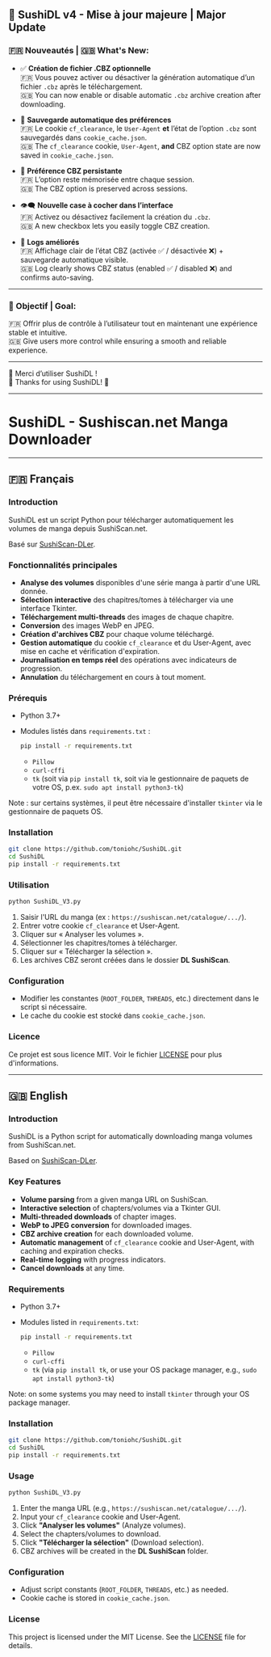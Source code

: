 ## 🎉 SushiDL v4 - Mise à jour majeure | Major Update

### 🇫🇷 Nouveautés | 🇬🇧 What's New:
- ✅ **Création de fichier .CBZ optionnelle**  
  🇫🇷 Vous pouvez activer ou désactiver la génération automatique d’un fichier `.cbz` après le téléchargement.  
  🇬🇧 You can now enable or disable automatic `.cbz` archive creation after downloading.

- 💾 **Sauvegarde automatique des préférences**  
  🇫🇷 Le cookie `cf_clearance`, le `User-Agent` **et** l’état de l’option `.cbz` sont sauvegardés dans `cookie_cache.json`.  
  🇬🇧 The `cf_clearance` cookie, `User-Agent`, **and** CBZ option state are now saved in `cookie_cache.json`.

- 🔁 **Préférence CBZ persistante**  
  🇫🇷 L’option reste mémorisée entre chaque session.  
  🇬🇧 The CBZ option is preserved across sessions.

- 👁️‍🗨️ **Nouvelle case à cocher dans l’interface**  
  🇫🇷 Activez ou désactivez facilement la création du `.cbz`.  
  🇬🇧 A new checkbox lets you easily toggle CBZ creation.

- 📝 **Logs améliorés**  
  🇫🇷 Affichage clair de l’état CBZ (activée ✅ / désactivée ❌) + sauvegarde automatique visible.  
  🇬🇧 Log clearly shows CBZ status (enabled ✅ / disabled ❌) and confirms auto-saving.

---

### 🎯 Objectif | Goal:
🇫🇷 Offrir plus de contrôle à l’utilisateur tout en maintenant une expérience stable et intuitive.  
🇬🇧 Give users more control while ensuring a smooth and reliable experience.

---

🙏 Merci d’utiliser SushiDL !  
🙏 Thanks for using SushiDL! 🍣

---

# SushiDL - Sushiscan.net Manga Downloader

&#x20;

---

## 🇫🇷 Français

### Introduction

SushiDL est un script Python pour télécharger automatiquement les volumes de manga depuis SushiScan.net.

Basé sur [SushiScan-DLer](http://github.com/zyioump/SushiScan-DLer).

### Fonctionnalités principales

* **Analyse des volumes** disponibles d'une série manga à partir d'une URL donnée.
* **Sélection interactive** des chapitres/tomes à télécharger via une interface Tkinter.
* **Téléchargement multi-threads** des images de chaque chapitre.
* **Conversion** des images WebP en JPEG.
* **Création d'archives CBZ** pour chaque volume téléchargé.
* **Gestion automatique** du cookie `cf_clearance` et du User-Agent, avec mise en cache et vérification d'expiration.
* **Journalisation en temps réel** des opérations avec indicateurs de progression.
* **Annulation** du téléchargement en cours à tout moment.

### Prérequis

* Python 3.7+
* Modules listés dans `requirements.txt` :

  ```bash
  pip install -r requirements.txt
  ```

  * `Pillow`
  * `curl-cffi`
  * `tk` (soit via `pip install tk`, soit via le gestionnaire de paquets de votre OS, p.ex. `sudo apt install python3-tk`)

Note : sur certains systèmes, il peut être nécessaire d'installer `tkinter` via le gestionnaire de paquets OS.

### Installation

```bash
git clone https://github.com/toniohc/SushiDL.git
cd SushiDL
pip install -r requirements.txt
```

### Utilisation

```bash
python SushiDL_V3.py
```

1. Saisir l'URL du manga (ex : `https://sushiscan.net/catalogue/.../`).
2. Entrer votre cookie `cf_clearance` et User-Agent.
3. Cliquer sur « Analyser les volumes ».
4. Sélectionner les chapitres/tomes à télécharger.
5. Cliquer sur « Télécharger la sélection ».
6. Les archives CBZ seront créées dans le dossier **DL SushiScan**.

### Configuration

* Modifier les constantes (`ROOT_FOLDER`, `THREADS`, etc.) directement dans le script si nécessaire.
* Le cache du cookie est stocké dans `cookie_cache.json`.

### Licence

Ce projet est sous licence MIT. Voir le fichier [LICENSE](LICENSE) pour plus d'informations.

---

## 🇬🇧 English

### Introduction

SushiDL is a Python script for automatically downloading manga volumes from SushiScan.net.

Based on [SushiScan-DLer](http://github.com/zyioump/SushiScan-DLer).

### Key Features

* **Volume parsing** from a given manga URL on SushiScan.
* **Interactive selection** of chapters/volumes via a Tkinter GUI.
* **Multi-threaded downloads** of chapter images.
* **WebP to JPEG conversion** for downloaded images.
* **CBZ archive creation** for each downloaded volume.
* **Automatic management** of `cf_clearance` cookie and User-Agent, with caching and expiration checks.
* **Real-time logging** with progress indicators.
* **Cancel downloads** at any time.

### Requirements

* Python 3.7+
* Modules listed in `requirements.txt`:

  ```bash
  pip install -r requirements.txt
  ```

  * `Pillow`
  * `curl-cffi`
  * `tk` (via `pip install tk`, or use your OS package manager, e.g., `sudo apt install python3-tk`)

Note: on some systems you may need to install `tkinter` through your OS package manager.

### Installation

```bash
git clone https://github.com/toniohc/SushiDL.git
cd SushiDL
pip install -r requirements.txt
```

### Usage

```bash
python SushiDL_V3.py
```

1. Enter the manga URL (e.g., `https://sushiscan.net/catalogue/.../`).
2. Input your `cf_clearance` cookie and User-Agent.
3. Click **"Analyser les volumes"** (Analyze volumes).
4. Select the chapters/volumes to download.
5. Click **"Télécharger la sélection"** (Download selection).
6. CBZ archives will be created in the **DL SushiScan** folder.

### Configuration

* Adjust script constants (`ROOT_FOLDER`, `THREADS`, etc.) as needed.
* Cookie cache is stored in `cookie_cache.json`.

### License

This project is licensed under the MIT License. See the [LICENSE](LICENSE) file for details.

